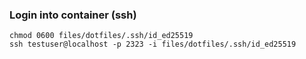 ### Login into container (ssh)

```
chmod 0600 files/dotfiles/.ssh/id_ed25519
ssh testuser@localhost -p 2323 -i files/dotfiles/.ssh/id_ed25519
```
